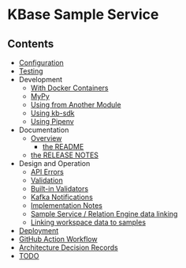 # KBase Sample Service

## Contents

- [Configuration](./configuration.md)
- [Testing](./testing/index.md)
- Development
  - [With Docker Containers](./development/local-docker.md)
  - [MyPy](./development/mypy.md)
  - [Using from Another Module](./development/from-another-module.md)
  - [Using kb-sdk](./development/using-kb-sdk.md)
  - [Using Pipenv](./development/using-pipenv.md)
- Documentation
  - [Overview](./documentation/index.md)
    - [the README](./documentation/readme.md)
  - [the RELEASE NOTES](./documentation/release-notes.md)
- Design and Operation
  - [API Errors](./design/errors.md)
  - [Validation](./design/validation.md)
  - [Built-in Validators](./design/built-in-validators.md)
  - [Kafka Notifications](./design/kafka.md)
  - [Implementation Notes](./design/implementation_notes.md)
  - [Sample Service / Relation Engine data linking](./design/link_ws_data_to_sample_in_RE.md)
  - [Linking workspace data to samples](./design/link_ws_data_to_sample.md)
- [Deployment](./deployment/index.md)
- [GitHub Action Workflow](./github-action-workflow.md)
- [Architecture Decision Records](./adrs/index.md)
- [TODO](./TODO.md)
